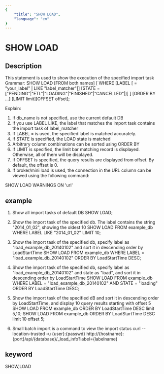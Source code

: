 ```yaml
---
{
    "title": "SHOW LOAD",
    "language": "en"
}
---
```


<!-- 
Licensed to the Apache Software Foundation (ASF) under one
or more contributor license agreements.  See the NOTICE file
distributed with this work for additional information
regarding copyright ownership.  The ASF licenses this file
to you under the Apache License, Version 2.0 (the
"License"); you may not use this file except in compliance
with the License.  You may obtain a copy of the License at

  http://www.apache.org/licenses/LICENSE-2.0

Unless required by applicable law or agreed to in writing,
software distributed under the License is distributed on an
"AS IS" BASIS, WITHOUT WARRANTIES OR CONDITIONS OF ANY
KIND, either express or implied.  See the License for the
specific language governing permissions and limitations
under the License.
-->

# SHOW LOAD
## Description
This statement is used to show the execution of the specified import task
Grammar:
SHOW LOAD
[FROM both names]
[
WHERE
[LABEL [ = "your_label" | LIKE "label_matcher"]]
[STATE = ["PENDING"|"ETL"|"LOADING"|"FINISHED"|"CANCELLED"|]]
]
[ORDER BY ...]
[LIMIT limit][OFFSET offset];

Explain:
1) If db_name is not specified, use the current default DB
2) If you use LABEL LIKE, the label that matches the import task contains the import task of label_matcher
3) If LABEL = is used, the specified label is matched accurately.
4) If STATE is specified, the LOAD state is matched
5) Arbitrary column combinations can be sorted using ORDER BY
6) If LIMIT is specified, the limit bar matching record is displayed. Otherwise, all of them will be displayed.
7) If OFFSET is specified, the query results are displayed from offset. By default, the offset is 0.
8) If broker/mini load is used, the connection in the URL column can be viewed using the following command:

SHOW LOAD WARNINGS ON 'url'

## example
1. Show all import tasks of default DB
SHOW LOAD;

2. Show the import task of the specified db. The label contains the string "2014_01_02", showing the oldest 10
SHOW LOAD FROM example_db WHERE LABEL LIKE "2014_01_02" LIMIT 10;

3. Show the import task of the specified db, specify label as "load_example_db_20140102" and sort it in descending order by LoadStartTime
SHOW LOAD FROM example_db WHERE LABEL = "load_example_db_20140102" ORDER BY LoadStartTime DESC;

4. Show the import task of the specified db, specify label as "load_example_db_20140102" and state as "load", and sort it in descending order by LoadStartTime
SHOW LOAD FROM example_db WHERE LABEL = "load_example_db_20140102" AND STATE = "loading" ORDER BY LoadStartTime DESC;

5. Show the import task of the specified dB and sort it in descending order by LoadStartTime, and display 10 query results starting with offset 5
SHOW LOAD FROM example_db ORDER BY LoadStartTime DESC limit 5,10;
SHOW LOAD FROM example_db ORDER BY LoadStartTime DESC limit 10 offset 5;

6. Small batch import is a command to view the import status
curl --location-trusted -u {user}:{passwd} http://{hostname}:{port}/api/{database}/_load_info?label={labelname}

## keyword
SHOW,LOAD
